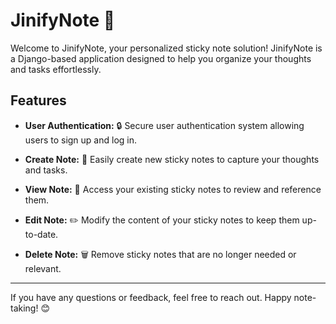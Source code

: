 # JinifyNote 📝

Welcome to JinifyNote, your personalized sticky note solution! JinifyNote is a Django-based application designed to help you organize your thoughts and tasks effortlessly.

## Features

- **User Authentication:** 🔒 Secure user authentication system allowing users to sign up and log in.
  
- **Create Note:** 📝 Easily create new sticky notes to capture your thoughts and tasks.
  
- **View Note:** 👀 Access your existing sticky notes to review and reference them.
  
- **Edit Note:** ✏️ Modify the content of your sticky notes to keep them up-to-date.
  
- **Delete Note:** 🗑️ Remove sticky notes that are no longer needed or relevant.

---

If you have any questions or feedback, feel free to reach out. Happy note-taking! 😊

